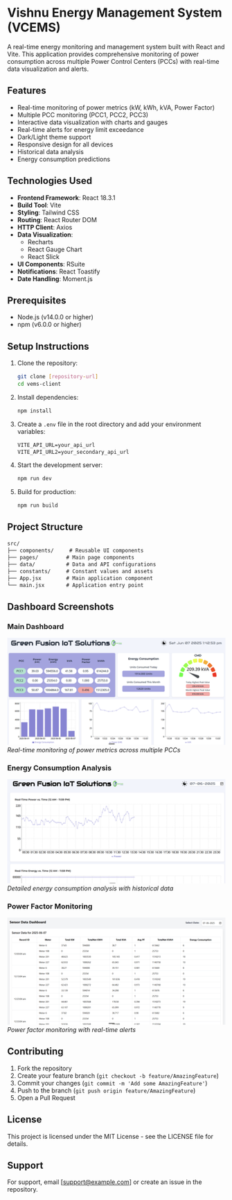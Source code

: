 # Vishnu Energy Management System (VCEMS)

A real-time energy monitoring and management system built with React and Vite. This application provides comprehensive monitoring of power consumption across multiple Power Control Centers (PCCs) with real-time data visualization and alerts.

## Features

- Real-time monitoring of power metrics (kW, kWh, kVA, Power Factor)
- Multiple PCC monitoring (PCC1, PCC2, PCC3)
- Interactive data visualization with charts and gauges
- Real-time alerts for energy limit exceedance
- Dark/Light theme support
- Responsive design for all devices
- Historical data analysis
- Energy consumption predictions

## Technologies Used

- **Frontend Framework**: React 18.3.1
- **Build Tool**: Vite
- **Styling**: Tailwind CSS
- **Routing**: React Router DOM
- **HTTP Client**: Axios
- **Data Visualization**: 
  - Recharts
  - React Gauge Chart
  - React Slick
- **UI Components**: RSuite
- **Notifications**: React Toastify
- **Date Handling**: Moment.js

## Prerequisites

- Node.js (v14.0.0 or higher)
- npm (v6.0.0 or higher)

## Setup Instructions

1. Clone the repository:
   ```bash
   git clone [repository-url]
   cd vems-client
   ```

2. Install dependencies:
   ```bash
   npm install
   ```

3. Create a `.env` file in the root directory and add your environment variables:
   ```
   VITE_API_URL=your_api_url
   VITE_API_URL2=your_secondary_api_url
   ```

4. Start the development server:
   ```bash
   npm run dev
   ```

5. Build for production:
   ```bash
   npm run build
   ```

## Project Structure

```
src/
├── components/     # Reusable UI components
├── pages/         # Main page components
├── data/          # Data and API configurations
├── constants/     # Constant values and assets
├── App.jsx        # Main application component
└── main.jsx       # Application entry point
```

## Dashboard Screenshots

### Main Dashboard
![Main Dashboard](screenshots/dashboard.png)
*Real-time monitoring of power metrics across multiple PCCs*

### Energy Consumption Analysis
![Energy Analysis](screenshots/energy-analysis.png)
*Detailed energy consumption analysis with historical data*

### Power Factor Monitoring
![Power Factor](screenshots/power-factor.png)
*Power factor monitoring with real-time alerts*

## Contributing

1. Fork the repository
2. Create your feature branch (`git checkout -b feature/AmazingFeature`)
3. Commit your changes (`git commit -m 'Add some AmazingFeature'`)
4. Push to the branch (`git push origin feature/AmazingFeature`)
5. Open a Pull Request

## License

This project is licensed under the MIT License - see the LICENSE file for details.

## Support

For support, email [support@example.com] or create an issue in the repository.
